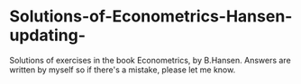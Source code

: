 # Solutions-of-Econometrics-Hansen-updating-
Solutions of exercises in the book Econometrics, by B.Hansen. Answers are written by myself so if there's a mistake, please let me know. 
